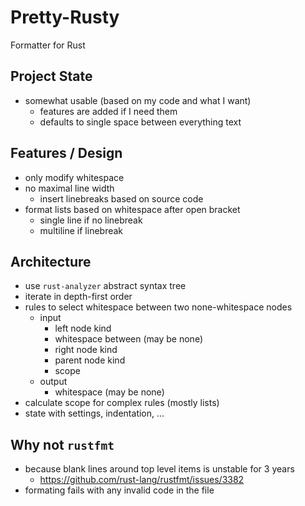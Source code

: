 # Pretty-Rusty

Formatter for Rust

## Project State

- somewhat usable (based on my code and what I want)
	- features are added if I need them
	- defaults to single space between everything text

## Features / Design

- only modify whitespace
- no maximal line width
	- insert linebreaks based on source code
- format lists based on whitespace after open bracket
	- single line if no linebreak
	- multiline if linebreak

## Architecture

- use `rust-analyzer` abstract syntax tree
- iterate in depth-first order
- rules to select whitespace between two none-whitespace nodes
	- input
		- left node kind
		- whitespace between (may be none)
		- right node kind
		- parent node kind
		- scope
	- output
		- whitespace (may be none)
- calculate scope for complex rules (mostly lists)
- state with settings, indentation, ...

## Why not `rustfmt`

- because blank lines around top level items is unstable for 3 years
	- https://github.com/rust-lang/rustfmt/issues/3382
- formating fails with any invalid code in the file

